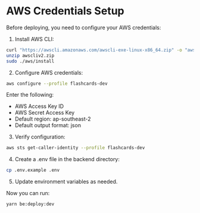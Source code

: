 # AWS Credentials Setup

Before deploying, you need to configure your AWS credentials:

1. Install AWS CLI:
```bash
curl "https://awscli.amazonaws.com/awscli-exe-linux-x86_64.zip" -o "awscliv2.zip"
unzip awscliv2.zip
sudo ./aws/install
```

2. Configure AWS credentials:
```bash
aws configure --profile flashcards-dev
```

Enter the following:
- AWS Access Key ID
- AWS Secret Access Key
- Default region: ap-southeast-2
- Default output format: json

3. Verify configuration:
```bash
aws sts get-caller-identity --profile flashcards-dev
```

4. Create a .env file in the backend directory:
```bash
cp .env.example .env
```

5. Update environment variables as needed.

Now you can run:
```bash
yarn be:deploy:dev
```
